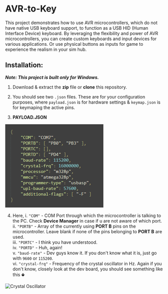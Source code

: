 # AVR-to-Key
This project demonstrates how to use AVR microcontrollers, which do not have native USB keyboard support, to function as a USB HID (Human Interface Device) keyboard. By leveraging the flexibility and power of AVR microcontrollers, you can create custom keyboards and input devices for various applications. Or use physical buttons as inputs for game to experience the realism in your sim hub.

## Installation:

***Note: This project is built only for Windows.***

1. Download & extract the **zip** file or **clone** this repository.
2. You should see two `.json` files. These are for your configuration purposes, where `payload.json` is for hardware settings & `keymap.json` is for keymaping the active pins.

3. **PAYLOAD.JSON**

![payload.json](images/payload.png)

4. Here,
   i.    `"COM"` - COM Port through which the microcontroller is talking to the PC. Check **Device Manager** in case if u are not aware of which port.<br>
   ii.   `"PORTB"` - Array of the currently using **PORT B** pins on the microcontroller. Leave blank if none of the pins belonging to **PORT B** are used.<br>
   iii.  `"PORTC"` - I think you have understood.<br>
   iv.   `"PORTD"` - Huh, again!<br>
   v.    `"baud-rate"` - Dev guys know it. If you don't know what it is, just go with `9600` or `115200`.<br>
   vi.   `"crystal-frq"` - Frequency of the crystal oscillator in Hz. Again if you don't know, closely look at the dev board, you should see something like this 🢃<br>

![Crystal Oscillator](https://en.wikipedia.org/wiki/File:16MHZ_Crystal.jpg)

  
